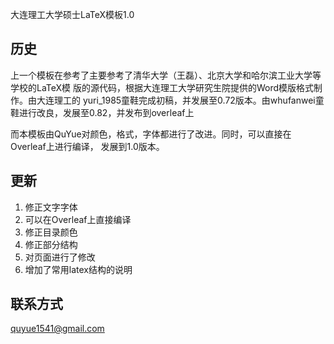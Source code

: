 大连理工大学硕士LaTeX模板1.0

历史 
----------

上一个模板在参考了主要参考了清华大学（王磊）、北京大学和哈尔滨工业大学等学校的LaTeX模
版的源代码，根据大连理工大学研究生院提供的Word模版格式制作。由大连理工的
yuri_1985童鞋完成初稿，并发展至0.72版本。由whufanwei童鞋进行改良，发展至0.82，并发布到overleaf上

而本模板由QuYue对颜色，格式，字体都进行了改进。同时，可以直接在Overleaf上进行编译，
发展到1.0版本。

更新
----------
1. 修正文字字体
2. 可以在Overleaf上直接编译
3. 修正目录颜色
4. 修正部分结构
5. 对页面进行了修改
6. 增加了常用latex结构的说明



联系方式
----------

quyue1541@gmail.com
